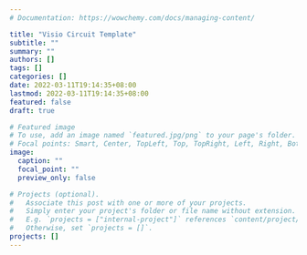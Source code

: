 ```yaml
---
# Documentation: https://wowchemy.com/docs/managing-content/

title: "Visio Circuit Template"
subtitle: ""
summary: ""
authors: []
tags: []
categories: []
date: 2022-03-11T19:14:35+08:00
lastmod: 2022-03-11T19:14:35+08:00
featured: false
draft: true

# Featured image
# To use, add an image named `featured.jpg/png` to your page's folder.
# Focal points: Smart, Center, TopLeft, Top, TopRight, Left, Right, BottomLeft, Bottom, BottomRight.
image:
  caption: ""
  focal_point: ""
  preview_only: false

# Projects (optional).
#   Associate this post with one or more of your projects.
#   Simply enter your project's folder or file name without extension.
#   E.g. `projects = ["internal-project"]` references `content/project/deep-learning/index.md`.
#   Otherwise, set `projects = []`.
projects: []
---
```

